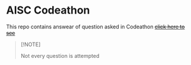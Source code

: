 # AISC Codeathon

This repo contains answear of question asked in Codeathon ~~[click here to see](https://colab.research.google.com/drive/1fEkURw7DMGGry4f-6cS9m_QlkUwzs2UM?usp=sharing#scrollTo=fBv815JbiZMO)~~

>  [!NOTE]
>
> Not every question is attempted
